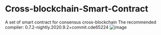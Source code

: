 # Cross-blockchain-Smart-Contract
A set of smart contract for consensus cross-blockchain
The recommended compiler: 0.7.2-nightly.2020.9.2+commit.cde65224
![image](https://user-images.githubusercontent.com/53457982/191629451-4a27b9b0-6653-495b-b312-5f1f04b21654.png)
